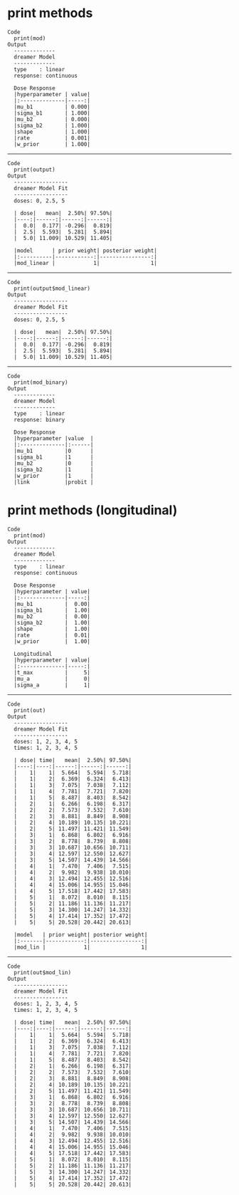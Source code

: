 # print methods

    Code
      print(mod)
    Output
      -------------
      dreamer Model
      -------------
      type    : linear
      response: continuous
      
      Dose Response
      |hyperparameter | value|
      |:--------------|-----:|
      |mu_b1          | 0.000|
      |sigma_b1       | 1.000|
      |mu_b2          | 0.000|
      |sigma_b2       | 1.000|
      |shape          | 1.000|
      |rate           | 0.001|
      |w_prior        | 1.000|

---

    Code
      print(output)
    Output
      -----------------
      dreamer Model Fit
      -----------------
      doses: 0, 2.5, 5
      
      | dose|   mean|  2.50%| 97.50%|
      |----:|------:|------:|------:|
      |  0.0|  0.177| -0.296|  0.819|
      |  2.5|  5.593|  5.281|  5.894|
      |  5.0| 11.009| 10.529| 11.405|
      
      |model      | prior weight| posterior weight|
      |:----------|------------:|----------------:|
      |mod_linear |            1|                1|

---

    Code
      print(output$mod_linear)
    Output
      -----------------
      dreamer Model Fit
      -----------------
      doses: 0, 2.5, 5
      
      | dose|   mean|  2.50%| 97.50%|
      |----:|------:|------:|------:|
      |  0.0|  0.177| -0.296|  0.819|
      |  2.5|  5.593|  5.281|  5.894|
      |  5.0| 11.009| 10.529| 11.405|

---

    Code
      print(mod_binary)
    Output
      -------------
      dreamer Model
      -------------
      type    : linear
      response: binary
      
      Dose Response
      |hyperparameter |value  |
      |:--------------|:------|
      |mu_b1          |0      |
      |sigma_b1       |1      |
      |mu_b2          |0      |
      |sigma_b2       |1      |
      |w_prior        |1      |
      |link           |probit |

# print methods (longitudinal)

    Code
      print(mod)
    Output
      -------------
      dreamer Model
      -------------
      type    : linear
      response: continuous
      
      Dose Response
      |hyperparameter | value|
      |:--------------|-----:|
      |mu_b1          |  0.00|
      |sigma_b1       |  1.00|
      |mu_b2          |  0.00|
      |sigma_b2       |  1.00|
      |shape          |  1.00|
      |rate           |  0.01|
      |w_prior        |  1.00|
      
      Longitudinal
      |hyperparameter | value|
      |:--------------|-----:|
      |t_max          |     5|
      |mu_a           |     0|
      |sigma_a        |     1|

---

    Code
      print(out)
    Output
      -----------------
      dreamer Model Fit
      -----------------
      doses: 1, 2, 3, 4, 5
      times: 1, 2, 3, 4, 5
      
      | dose| time|   mean|  2.50%| 97.50%|
      |----:|----:|------:|------:|------:|
      |    1|    1|  5.664|  5.594|  5.718|
      |    1|    2|  6.369|  6.324|  6.413|
      |    1|    3|  7.075|  7.038|  7.112|
      |    1|    4|  7.781|  7.721|  7.820|
      |    1|    5|  8.487|  8.403|  8.542|
      |    2|    1|  6.266|  6.198|  6.317|
      |    2|    2|  7.573|  7.532|  7.610|
      |    2|    3|  8.881|  8.849|  8.908|
      |    2|    4| 10.189| 10.135| 10.221|
      |    2|    5| 11.497| 11.421| 11.549|
      |    3|    1|  6.868|  6.802|  6.916|
      |    3|    2|  8.778|  8.739|  8.808|
      |    3|    3| 10.687| 10.656| 10.711|
      |    3|    4| 12.597| 12.550| 12.627|
      |    3|    5| 14.507| 14.439| 14.566|
      |    4|    1|  7.470|  7.406|  7.515|
      |    4|    2|  9.982|  9.938| 10.010|
      |    4|    3| 12.494| 12.455| 12.516|
      |    4|    4| 15.006| 14.955| 15.046|
      |    4|    5| 17.518| 17.442| 17.583|
      |    5|    1|  8.072|  8.010|  8.115|
      |    5|    2| 11.186| 11.136| 11.217|
      |    5|    3| 14.300| 14.247| 14.332|
      |    5|    4| 17.414| 17.352| 17.472|
      |    5|    5| 20.528| 20.442| 20.613|
      
      |model   | prior weight| posterior weight|
      |:-------|------------:|----------------:|
      |mod_lin |            1|                1|

---

    Code
      print(out$mod_lin)
    Output
      -----------------
      dreamer Model Fit
      -----------------
      doses: 1, 2, 3, 4, 5
      times: 1, 2, 3, 4, 5
      
      | dose| time|   mean|  2.50%| 97.50%|
      |----:|----:|------:|------:|------:|
      |    1|    1|  5.664|  5.594|  5.718|
      |    1|    2|  6.369|  6.324|  6.413|
      |    1|    3|  7.075|  7.038|  7.112|
      |    1|    4|  7.781|  7.721|  7.820|
      |    1|    5|  8.487|  8.403|  8.542|
      |    2|    1|  6.266|  6.198|  6.317|
      |    2|    2|  7.573|  7.532|  7.610|
      |    2|    3|  8.881|  8.849|  8.908|
      |    2|    4| 10.189| 10.135| 10.221|
      |    2|    5| 11.497| 11.421| 11.549|
      |    3|    1|  6.868|  6.802|  6.916|
      |    3|    2|  8.778|  8.739|  8.808|
      |    3|    3| 10.687| 10.656| 10.711|
      |    3|    4| 12.597| 12.550| 12.627|
      |    3|    5| 14.507| 14.439| 14.566|
      |    4|    1|  7.470|  7.406|  7.515|
      |    4|    2|  9.982|  9.938| 10.010|
      |    4|    3| 12.494| 12.455| 12.516|
      |    4|    4| 15.006| 14.955| 15.046|
      |    4|    5| 17.518| 17.442| 17.583|
      |    5|    1|  8.072|  8.010|  8.115|
      |    5|    2| 11.186| 11.136| 11.217|
      |    5|    3| 14.300| 14.247| 14.332|
      |    5|    4| 17.414| 17.352| 17.472|
      |    5|    5| 20.528| 20.442| 20.613|

